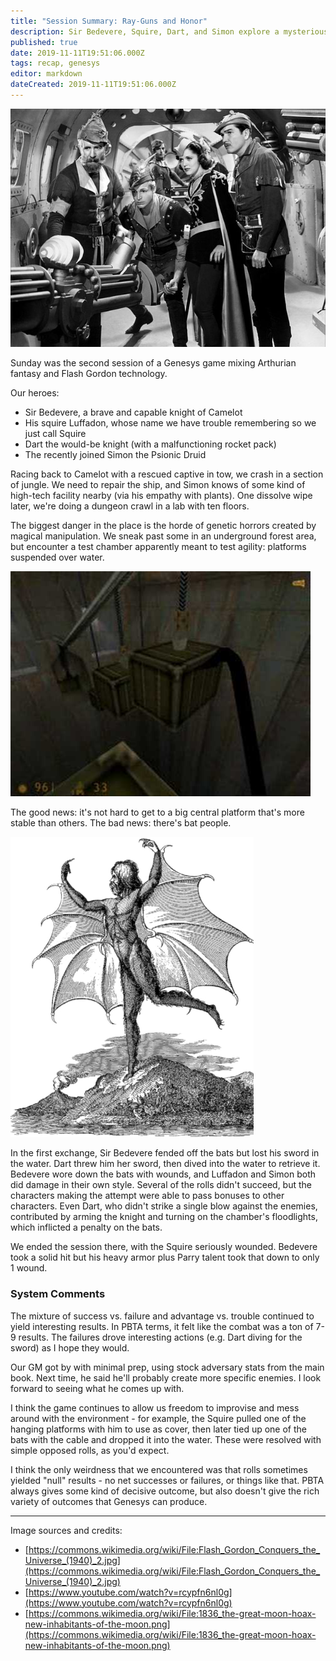 ```yaml
---
title: "Session Summary: Ray-Guns and Honor"
description: Sir Bedevere, Squire, Dart, and Simon explore a mysterious high-tech dungeon
published: true
date: 2019-11-11T19:51:06.000Z
tags: recap, genesys
editor: markdown
dateCreated: 2019-11-11T19:51:06.000Z
---
```


![Featured Image](session-summary-rayguns-and-honor.jpg)

Sunday was the second session of a Genesys game mixing Arthurian fantasy and Flash Gordon technology.

Our heroes:

* Sir Bedevere, a brave and capable knight of Camelot
* His squire Luffadon, whose name we have trouble remembering so we just call Squire
* Dart the would-be knight (with a malfunctioning rocket pack)
* The recently joined Simon the Psionic Druid

Racing back to Camelot with a rescued captive in tow, we crash in a section of jungle. We need to repair the ship, and Simon knows of some kind of high-tech facility nearby (via his empathy with plants). One dissolve wipe later, we're doing a dungeon crawl in a lab with ten floors.

The biggest danger in the place is the horde of genetic horrors created by magical manipulation. We sneak past some in an underground forest area, but encounter a test chamber apparently meant to test agility: platforms suspended over water.

![](hqdefault.jpg)

The good news: it's not hard to get to a big central platform that's more stable than others. The bad news: there's bat people.

![](389px-1836_the-great-moon-hoax-new-inhabitants-of-the-moon.png)

In the first exchange, Sir Bedevere fended off the bats but lost his sword in the water. Dart threw him her sword, then dived into the water to retrieve it. Bedevere wore down the bats with wounds, and Luffadon and Simon both did damage in their own style. Several of the rolls didn't succeed, but the characters making the attempt were able to pass bonuses to other characters. Even Dart, who didn't strike a single blow against the enemies, contributed by arming the knight and turning on the chamber's floodlights, which inflicted a penalty on the bats.

We ended the session there, with the Squire seriously wounded. Bedevere took a solid hit but his heavy armor plus Parry talent took that down to only 1 wound.

### System Comments

The mixture of success vs. failure and advantage vs. trouble continued to yield interesting results. In PBTA terms, it felt like the combat was a ton of 7-9 results. The failures drove interesting actions (e.g. Dart diving for the sword) as I hope they would.

Our GM got by with minimal prep, using stock adversary stats from the main book. Next time, he said he'll probably create more specific enemies. I look forward to seeing what he comes up with.

I think the game continues to allow us freedom to improvise and mess around with the environment - for example, the Squire pulled one of the hanging platforms with him to use as cover, then later tied up one of the bats with the cable and dropped it into the water. These were resolved with simple opposed rolls, as you'd expect.

I think the only weirdness that we encountered was that rolls sometimes yielded "null" results - no net successes or failures, or things like that. PBTA always gives some kind of decisive outcome, but also doesn't give the rich variety of outcomes that Genesys can produce.

----

Image sources and credits:

* [https://commons.wikimedia.org/wiki/File:Flash_Gordon_Conquers_the_Universe_(1940)_2.jpg](https://commons.wikimedia.org/wiki/File:Flash_Gordon_Conquers_the_Universe_(1940)_2.jpg)
* [https://www.youtube.com/watch?v=rcypfn6nl0g](https://www.youtube.com/watch?v=rcypfn6nl0g)
* [https://commons.wikimedia.org/wiki/File:1836_the-great-moon-hoax-new-inhabitants-of-the-moon.png](https://commons.wikimedia.org/wiki/File:1836_the-great-moon-hoax-new-inhabitants-of-the-moon.png)


    